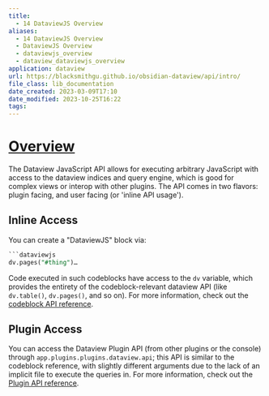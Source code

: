 ```yaml
---
title:
  - 14 DataviewJS Overview
aliases:
  - 14 DataviewJS Overview
  - DataviewJS Overview
  - dataviewjs_overview
  - dataview_dataviewjs_overview
application: dataview
url: https://blacksmithgu.github.io/obsidian-dataview/api/intro/
file_class: lib_documentation
date_created: 2023-03-09T17:10
date_modified: 2023-10-25T16:22
tags: 
---
```

# [Overview](https://blacksmithgu.github.io/obsidian-dataview/api/intro/)

The Dataview JavaScript API allows for executing arbitrary JavaScript with access to the dataview indices and query engine, which is good for complex views or interop with other plugins. The API comes in two flavors: plugin facing, and user facing (or 'inline API usage').

## Inline Access

You can create a "DataviewJS" block via:

```sql
```dataviewjs
dv.pages("#thing")…
```

Code executed in such codeblocks have access to the `dv` variable, which provides the entirety of the codeblock-relevant dataview API (like `dv.table()`, `dv.pages()`, and so on). For more information, check out the [codeblock API reference](../code-reference/).

## Plugin Access

You can access the Dataview Plugin API (from other plugins or the console) through `app.plugins.plugins.dataview.api`; this API is similar to the codeblock reference, with slightly different arguments due to the lack of an implicit file to execute the queries in. For more information, check out the [Plugin API reference](../code-reference/).
